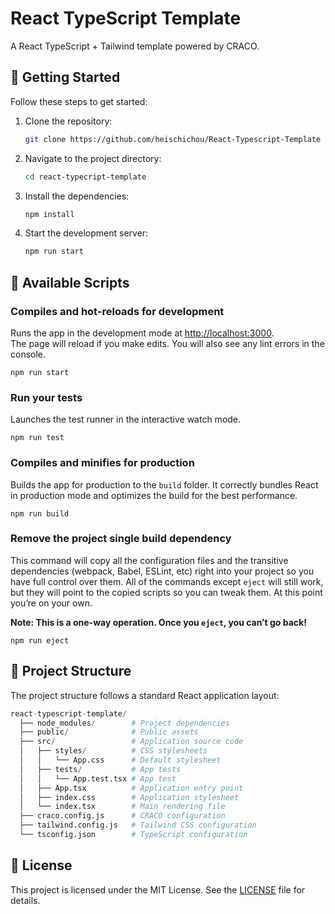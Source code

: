 # React TypeScript Template

A React TypeScript + Tailwind template powered by CRACO.

## 🚀 Getting Started
Follow these steps to get started:
1. Clone the repository:

    ```bash
    git clone https://github.com/heischichou/React-Typescript-Template
    ```

2. Navigate to the project directory:

    ```bash
    cd react-typecript-template
    ```

3. Install the dependencies:

    ```bash
    npm install
    ```

4. Start the development server:

    ```bash
    npm run start
    ```

## 📜 Available Scripts
### Compiles and hot-reloads for development
Runs the app in the development mode at [http://localhost:3000](http://localhost:3000).\
The page will reload if you make edits. You will also see any lint errors in the console.
```
npm run start
```

### Run your tests
Launches the test runner in the interactive watch mode.
```
npm run test
```

### Compiles and minifies for production
Builds the app for production to the `build` folder. It correctly bundles React in production mode and optimizes the build for the best performance.
```
npm run build
```

### Remove the project single build dependency
This command will copy all the configuration files and the transitive dependencies (webpack, Babel, ESLint, etc) right into your project so you have full control over them. All of the commands except `eject` will still work, but they will point to the copied scripts so you can tweak them. At this point you’re on your own.

**Note: This is a one-way operation. Once you `eject`, you can’t go back!**
```
npm run eject
```

## 📂 Project Structure

The project structure follows a standard React application layout:

```python
react-typescript-template/
  ├── node_modules/        # Project dependencies
  ├── public/              # Public assets
  ├── src/                 # Application source code
  │   ├── styles/          # CSS stylesheets
  │   │   └── App.css      # Default stylesheet
  │   ├── tests/           # App tests
  │   │   └── App.test.tsx # App test
  │   ├── App.tsx          # Application entry point
  │   ├── index.css        # Application stylesheet
  │   └── index.tsx        # Main rendering file
  ├── craco.config.js      # CRACO configuration
  ├── tailwind.config.js   # Tailwind CSS configuration
  └── tsconfig.json        # TypeScript configuration
```

## 📄 License

This project is licensed under the MIT License. See the [LICENSE](https://choosealicense.com/licenses/mit/) file for details.